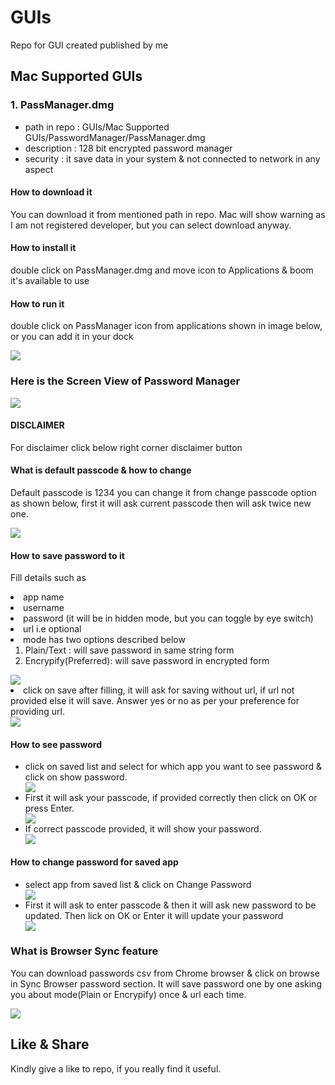 # GUIs
Repo for GUI created published by me


## Mac Supported GUIs
### 1. PassManager.dmg
<ul>
<li>path in repo : GUIs/Mac Supported GUIs/PasswordManager/PassManager.dmg</li>
<li>description : 128 bit encrypted password manager</li>
<li>security : it save data in your system & not connected to network in any aspect</li>
</ul>

#### How to download it
<p>
You can download it from mentioned path in repo. Mac will show warning as I am not registered developer, but you can select download anyway.
</p>

#### How to install it
<p>
double click on PassManager.dmg and move icon to Applications & boom it's available to use
</p>

#### How to run it
<p>
double click on PassManager icon from applications shown in image below, or you can add it in your dock
</p>
<img src="Mac Supported GUIs/PasswordManager/images/applications.png">

### Here is the Screen View of Password Manager
<img src="Mac Supported GUIs/PasswordManager/images/window.png">

#### DISCLAIMER
For disclaimer click below right corner disclaimer button

#### What is default passcode & how to change
<p>
Default passcode is 1234 you can change it from change passcode option as shown below, first it will ask current passcode then will ask twice new one.
</p>
<img src="Mac Supported GUIs/PasswordManager/images/change_passcode.png">

#### How to save password to it
<p>
Fill details such as 
<li>app name</li>
<li>username</li>
<li>password (it will be in hidden mode, but you can toggle by eye switch)</li>
<li>url i.e optional</li>
<li>
mode has two options described below
<ol>
<li>Plain/Text : will save password in same string form</li>
<li>Encrypify(Preferred): will save password in encrypted form</li>
</ol>
</li>
<img src="Mac Supported GUIs/PasswordManager/images/fill.png">
<li>click on save after filling, it will ask for saving without url, if url not provided else it will save. 
Answer yes or no as per your preference for providing url.</li>
<img src="Mac Supported GUIs/PasswordManager/images/url_ask.png">
</p>

#### How to see password
<ul>
<li>
click on saved list and select for which app you want to see password & click on show password.
</li>
<img src="Mac Supported GUIs/PasswordManager/images/saved_list.png">
<li>
First it will ask your passcode, if provided correctly then click on OK or press Enter.
</li>
<img src="Mac Supported GUIs/PasswordManager/images/show_by_passcode.png">
<li>
If correct passcode provided, it will show your password.
</li>
<img src="Mac Supported GUIs/PasswordManager/images/show_password.png">
</ul>

#### How to change password for saved app
<ul>
<li>select app from saved list & click on Change Password</li>
<img src="Mac Supported GUIs/PasswordManager/images/change_password.png">
<li>First it will ask to enter passcode & then it will ask new password to be updated. Then lick on OK or Enter it will update your password</li>
<img src="Mac Supported GUIs/PasswordManager/images/new_password.png">
</ul>

### What is Browser Sync feature
<p>
You can download passwords csv from Chrome browser & click on browse in Sync Browser password section. It will save password one by one asking you about mode(Plain or Encrypify) once & url each time.
</p>
<img src="Mac Supported GUIs/PasswordManager/images/browser_sync.png">

## Like & Share
Kindly give a like to repo, if you really find it useful.